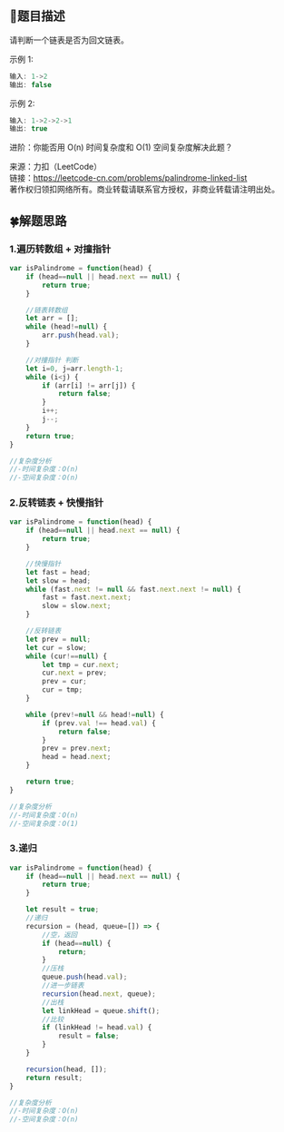 ## :rainbow:题目描述

请判断一个链表是否为回文链表。


示例 1:
```javascript
输入: 1->2
输出: false
```

示例 2:
```javascript
输入: 1->2->2->1
输出: true
```

进阶：你能否用 O(n) 时间复杂度和 O(1) 空间复杂度解决此题？



来源：力扣（LeetCode）  
链接：https://leetcode-cn.com/problems/palindrome-linked-list  
著作权归领扣网络所有。商业转载请联系官方授权，非商业转载请注明出处。  


## :four_leaf_clover:解题思路

### 1.遍历转数组 + 对撞指针
```javascript
var isPalindrome = function(head) {
    if (head==null || head.next == null) {
        return true;
    }

    //链表转数组
    let arr = [];
    while (head!=null) {
        arr.push(head.val);
    }

    //对撞指针 判断
    let i=0, j=arr.length-1;
    while (i<j) {
        if (arr[i] != arr[j]) {
            return false;
        }
        i++;
        j--;
    }
    return true;
}

//复杂度分析
//-时间复杂度：O(n)
//-空间复杂度：O(n)
```

### 2.反转链表 + 快慢指针
```javascript
var isPalindrome = function(head) {
    if (head==null || head.next == null) {
        return true;
    }

    //快慢指针
    let fast = head;
    let slow = head;
    while (fast.next != null && fast.next.next != null) {
        fast = fast.next.next;
        slow = slow.next;
    }

    //反转链表
    let prev = null;
    let cur = slow;
    while (cur!==null) {
        let tmp = cur.next;
        cur.next = prev;
        prev = cur;
        cur = tmp;
    }

    while (prev!=null && head!=null) {
        if (prev.val !== head.val) {
            return false;
        }
        prev = prev.next;
        head = head.next;
    }

    return true;
}

//复杂度分析
//-时间复杂度：O(n)
//-空间复杂度：O(1)
```

### 3.递归
```javascript
var isPalindrome = function(head) {
    if (head==null || head.next == null) {
        return true;
    }

    let result = true;
    //递归
    recursion = (head, queue=[]) => {
        //空，返回
        if (head==null) {
            return;
        }
        //压栈
        queue.push(head.val);
        //进一步链表
        recursion(head.next, queue);
        //出栈
        let linkHead = queue.shift();
        //比较
        if (linkHead != head.val) {
            result = false;
        }
    }

    recursion(head, []);
    return result;
}

//复杂度分析
//-时间复杂度：O(n)
//-空间复杂度：O(n)
```


